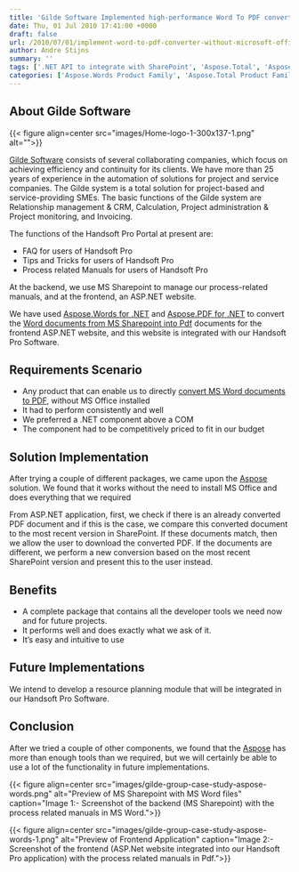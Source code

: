 ```yaml
---
title: 'Gilde Software Implemented high-performance Word To PDF converter using APIs instead Microsoft Office'
date: Thu, 01 Jul 2010 17:41:00 +0000
draft: false
url: /2010/07/01/implement-word-to-pdf-converter-without-microsoft-office/
author: Andre Stijns
summary: ''
tags: ['.NET API to integrate with SharePoint', 'Aspose.Total', 'Aspose.Words', 'Convert Word documents to PDF format', 'No Office Automation for MS Office files processing', 'Perform Word to PDF conversion without using MS Word', 'Programatically process MS Word files without using MS Office', 'Success Stories', 'Word to PDF conversion without Office Interop']
categories: ['Aspose.Words Product Family', 'Aspose.Total Product Family']
---
```


## About Gilde Software



{{< figure align=center src="images/Home-logo-1-300x137-1.png" alt="">}}


[Gilde Software][1] consists of several collaborating companies, which focus on achieving efficiency and continuity for its clients. We have more than 25 years of experience in the automation of solutions for project and service companies. The Gilde system is a total solution for project-based and service-providing SMEs. The basic functions of the Gilde system are Relationship management & CRM, Calculation, Project administration & Project monitoring, and Invoicing. 

The functions of the Handsoft Pro Portal at present are:

*   FAQ for users of Handsoft Pro
*   Tips and Tricks for users of Handsoft Pro
*   Process related Manuals for users of Handsoft Pro

At the backend, we use MS Sharepoint to manage our process-related manuals, and at the frontend, an ASP.NET website.

We have used [Aspose.Words for .NET][2] and [Aspose.PDF for .NET][3] to convert the [Word documents from MS Sharepoint into Pdf][4] documents for the frontend ASP.NET website, and this website is integrated with our Handsoft Pro Software.

## Requirements Scenario

*   Any product that can enable us to directly [convert MS Word documents to PDF][5], without MS Office installed
*   It had to perform consistently and well
*   We preferred a .NET component above a COM
*   The component had to be competitively priced to fit in our budget

## Solution Implementation

After trying a couple of different packages, we came upon the [Aspose][6] solution. We found that it works without the need to install MS Office and does everything that we required

From ASP.NET application, first, we check if there is an already converted PDF document and if this is the case, we compare this converted document to the most recent version in SharePoint. If these documents match, then we allow the user to download the converted PDF. If the documents are different, we perform a new conversion based on the most recent SharePoint version and present this to the user instead.

## Benefits

*   A complete package that contains all the developer tools we need now and for future projects.
*   It performs well and does exactly what we ask of it.
*   It’s easy and intuitive to use

## Future Implementations

We intend to develop a resource planning module that will be integrated in our Handsoft Pro Software.

## Conclusion

After we tried a couple of other components, we found that the [Aspose][7] has more than enough tools than we required, but we will certainly be able to use a lot of the functionality in future implementations.



{{< figure align=center src="images/gilde-group-case-study-aspose-words.png" alt="Preview of MS Sharepoint with MS Word files" caption="Image 1:- Screenshot of the backend (MS Sharepoint) with the process related manuals in MS Word.">}}




{{< figure align=center src="images/gilde-group-case-study-aspose-words-1.png" alt="Preview of Frontend Application" caption="Image 2:- Screenshot of the frontend (ASP.Net website integrated into our Handsoft Pro application) with the process related manuals in Pdf.">}}





[1]: https://gildesoftware.nl/
[2]: https://products.aspose.com/words/net
[3]: https://products.aspose.com/pdf/net
[4]: https://docs.aspose.com/display/wordsnet/Converting+a+Word+document+to+PDF
[5]: https://docs.aspose.com/display/wordsnet/Converting+a+Word+document+to+PDF
[6]: https://www.aspose.com/
[7]: https://www.aspose.com/




